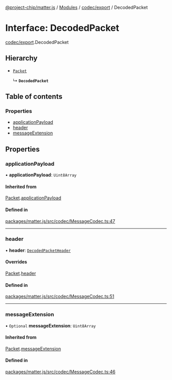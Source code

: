 [@project-chip/matter.js](../README.md) / [Modules](../modules.md) / [codec/export](../modules/codec_export.md) / DecodedPacket

# Interface: DecodedPacket

[codec/export](../modules/codec_export.md).DecodedPacket

## Hierarchy

- [`Packet`](codec_export.Packet.md)

  ↳ **`DecodedPacket`**

## Table of contents

### Properties

- [applicationPayload](codec_export.DecodedPacket.md#applicationpayload)
- [header](codec_export.DecodedPacket.md#header)
- [messageExtension](codec_export.DecodedPacket.md#messageextension)

## Properties

### applicationPayload

• **applicationPayload**: `Uint8Array`

#### Inherited from

[Packet](codec_export.Packet.md).[applicationPayload](codec_export.Packet.md#applicationpayload)

#### Defined in

[packages/matter.js/src/codec/MessageCodec.ts:47](https://github.com/project-chip/matter.js/blob/6d3b6a5d957d88a9231d6ecab4bb41f8133112be/packages/matter.js/src/codec/MessageCodec.ts#L47)

___

### header

• **header**: [`DecodedPacketHeader`](codec_export.DecodedPacketHeader.md)

#### Overrides

[Packet](codec_export.Packet.md).[header](codec_export.Packet.md#header)

#### Defined in

[packages/matter.js/src/codec/MessageCodec.ts:51](https://github.com/project-chip/matter.js/blob/6d3b6a5d957d88a9231d6ecab4bb41f8133112be/packages/matter.js/src/codec/MessageCodec.ts#L51)

___

### messageExtension

• `Optional` **messageExtension**: `Uint8Array`

#### Inherited from

[Packet](codec_export.Packet.md).[messageExtension](codec_export.Packet.md#messageextension)

#### Defined in

[packages/matter.js/src/codec/MessageCodec.ts:46](https://github.com/project-chip/matter.js/blob/6d3b6a5d957d88a9231d6ecab4bb41f8133112be/packages/matter.js/src/codec/MessageCodec.ts#L46)
